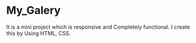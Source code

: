# My_Galery
It is a mini project which is responsive and  Completely functional. I create this by Using HTML, CSS.
